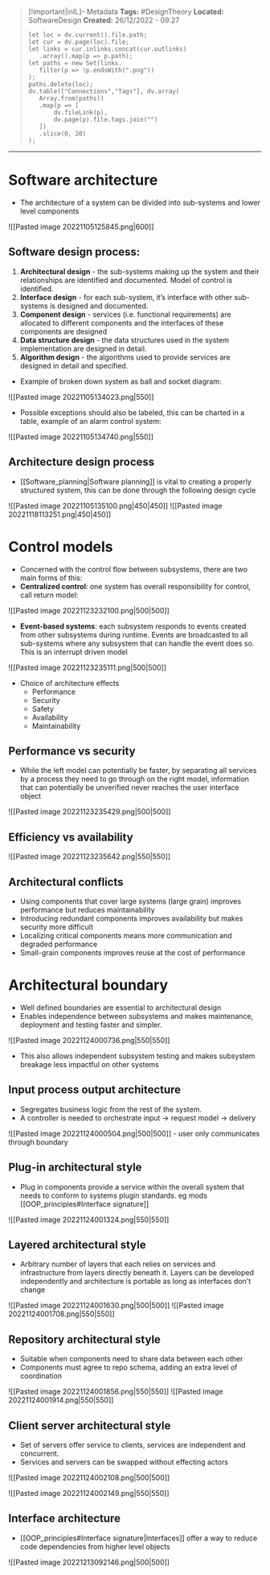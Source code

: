 > [!important|inIL]- Metadata
> **Tags:** #DesignTheory 
> **Located:** SoftwareDesign
> **Created:** 26/12/2022 - 09:27
> ```dataviewjs
>let loc = dv.current().file.path;
>let cur = dv.page(loc).file;
>let links = cur.inlinks.concat(cur.outlinks)
>    .array().map(p => p.path);
>let paths = new Set(links.
>    filter(p => !p.endsWith(".png"))
>);
>paths.delete(loc);
>dv.table(["Connections","Tags"], dv.array(
>    Array.from(paths))
>    .map(p => [
>        dv.fileLink(p),
>        dv.page(p).file.tags.join("")
>    ])
>    .slice(0, 20)
>);
> ```

___
# Software architecture
- The architecture of a system can be divided into sub-systems and lower level components 

![[Pasted image 20221105125845.png|600]]

## Software design process:

1. **Architectural design** - the sub-systems making up the system and their relationships are
identified and documented. Model of control is identified.
2. **Interface design** - for each sub-system, it’s interface with other sub-systems is designed and
documented.
3. **Component design** - services (i.e. functional requirements) are allocated to different
components and the interfaces of these components are designed
4. **Data structure design** - the data structures used in the system implementation are designed in
detail.
5. **Algorithm design** - the algorithms used to provide services are designed in detail and
specified.

- Example of broken down system as ball and socket diagram:

![[Pasted image 20221105134023.png|550]]

- Possible exceptions should also be labeled, this can be charted in a table, example of an alarm control system:

![[Pasted image 20221105134740.png|550]]

## Architecture design process
- [[Software_planning|Software planning]] is vital to creating a properly structured system, this can be done through the following design cycle

![[Pasted image 20221105135100.png|450|450]]
![[Pasted image 20221118113251.png|450|450]]

# Control models
- Concerned with the control flow between subsystems, there are two main forms of this:
- **Centralized control**: one system has overall responsibility for control, call return model: 

![[Pasted image 20221123232100.png|500|500]] 

- **Event-based systems**: each subsystem responds to events created from other subsystems during runtime. Events are broadcasted  to all sub-systems where any subsystem that can handle the event does so. This is an interrupt driven model

![[Pasted image 20221123235111.png|500|500]]

- Choice of architecture effects
	- Performance 
	- Security 
	- Safety
	- Availability
	- Maintainability
## Performance vs security
- While the left model can potentially be faster,  by separating all services by a process they need to go through on the right model, information that can potentially be unverified never reaches the user interface object

![[Pasted image 20221123235429.png|500|500]]

## Efficiency vs availability

![[Pasted image 20221123235642.png|550|550]]

## Architectural conflicts
- Using components that cover large systems (large grain) improves performance but reduces maintainability 
- Introducing redundant components  improves availability but makes security more difficult 
- Localizing critical components means more communication and degraded performance
- Small-grain components  improves reuse at the cost of performance 
# Architectural boundary
- Well defined boundaries are essential to architectural design
- Enables independence between subsystems and makes maintenance, deployment and testing faster and simpler.

![[Pasted image 20221124000736.png|550|550]]

- This also allows independent subsystem testing and makes subsystem breakage less impactful on other systems
## Input process output architecture
- Segregates business logic from the rest of the system.
- A controller is needed to orchestrate input -> request model -> delivery

![[Pasted image 20221124000504.png|500|500]] - user only communicates through boundary 

## Plug-in architectural style
- Plug in components provide a service within the overall system that needs to conform to systems plugin standards. eg mods [[OOP_principles#Interface signature]]

![[Pasted image 20221124001324.png|550|550]]

## Layered architectural style
- Arbitrary number of layers that each relies on services and infrastructure from layers directly beneath it. Layers can be developed independently and architecture is portable as long as interfaces don't change 

![[Pasted image 20221124001630.png|500|500]]
![[Pasted image 20221124001708.png|550|550]]

## Repository architectural style
- Suitable when components need to share data between each other 
- Components must agree to repo schema, adding an extra level of coordination

![[Pasted image 20221124001856.png|550|550]]
![[Pasted image 20221124001914.png|550|550]]

## Client server architectural style
- Set of servers offer service to clients, services are independent and concurrent.
- Services and servers can be swapped without effecting actors 

![[Pasted image 20221124002108.png|500|500]]
> 
![[Pasted image 20221124002149.png|550|550]]

## Interface architecture
- [[OOP_principles#Interface signature|Interfaces]] offer a way to reduce code dependencies from higher level objects

![[Pasted image 20221213092146.png|500|500]]

